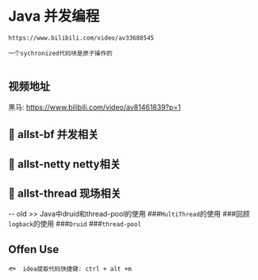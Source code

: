 # Java 并发编程
```
https://www.bilibili.com/video/av33688545

一个sychronized代码块是原子操作的


```
## 视频地址
黑马: https://www.bilibili.com/video/av81461839?p=1 

## 🍎 allst-bf 并发相关



## 🍎 allst-netty netty相关



## 🍎 allst-thread 现场相关
















-- old
    >> Java中druid和thread-pool的使用
    ###`MultiThread`的使用
    ###回顾`logback`的使用
    ###`Druid`
    ###`thread-pool`
    
## Offen Use
```text
🐟  idea提取代码快捷键: ctrl + alt +m
```